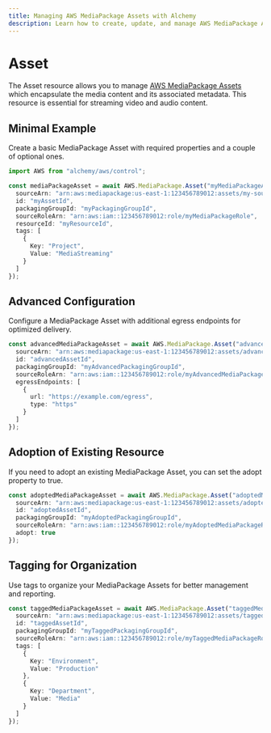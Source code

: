 ```yaml
---
title: Managing AWS MediaPackage Assets with Alchemy
description: Learn how to create, update, and manage AWS MediaPackage Assets using Alchemy Cloud Control.
---
```


# Asset

The Asset resource allows you to manage [AWS MediaPackage Assets](https://docs.aws.amazon.com/mediapackage/latest/userguide/) which encapsulate the media content and its associated metadata. This resource is essential for streaming video and audio content.

## Minimal Example

Create a basic MediaPackage Asset with required properties and a couple of optional ones.

```ts
import AWS from "alchemy/aws/control";

const mediaPackageAsset = await AWS.MediaPackage.Asset("myMediaPackageAsset", {
  sourceArn: "arn:aws:mediapackage:us-east-1:123456789012:assets/my-source",
  id: "myAssetId",
  packagingGroupId: "myPackagingGroupId",
  sourceRoleArn: "arn:aws:iam::123456789012:role/myMediaPackageRole",
  resourceId: "myResourceId",
  tags: [
    {
      Key: "Project",
      Value: "MediaStreaming"
    }
  ]
});
```

## Advanced Configuration

Configure a MediaPackage Asset with additional egress endpoints for optimized delivery.

```ts
const advancedMediaPackageAsset = await AWS.MediaPackage.Asset("advancedMediaPackageAsset", {
  sourceArn: "arn:aws:mediapackage:us-east-1:123456789012:assets/advanced-source",
  id: "advancedAssetId",
  packagingGroupId: "myAdvancedPackagingGroupId",
  sourceRoleArn: "arn:aws:iam::123456789012:role/myAdvancedMediaPackageRole",
  egressEndpoints: [
    {
      url: "https://example.com/egress",
      type: "https"
    }
  ]
});
```

## Adoption of Existing Resource

If you need to adopt an existing MediaPackage Asset, you can set the adopt property to true.

```ts
const adoptedMediaPackageAsset = await AWS.MediaPackage.Asset("adoptedMediaPackageAsset", {
  sourceArn: "arn:aws:mediapackage:us-east-1:123456789012:assets/adopted-source",
  id: "adoptedAssetId",
  packagingGroupId: "myAdoptedPackagingGroupId",
  sourceRoleArn: "arn:aws:iam::123456789012:role/myAdoptedMediaPackageRole",
  adopt: true
});
```

## Tagging for Organization

Use tags to organize your MediaPackage Assets for better management and reporting.

```ts
const taggedMediaPackageAsset = await AWS.MediaPackage.Asset("taggedMediaPackageAsset", {
  sourceArn: "arn:aws:mediapackage:us-east-1:123456789012:assets/tagged-source",
  id: "taggedAssetId",
  packagingGroupId: "myTaggedPackagingGroupId",
  sourceRoleArn: "arn:aws:iam::123456789012:role/myTaggedMediaPackageRole",
  tags: [
    {
      Key: "Environment",
      Value: "Production"
    },
    {
      Key: "Department",
      Value: "Media"
    }
  ]
});
```